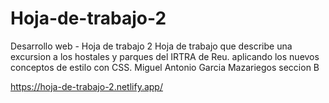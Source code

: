 # Hoja-de-trabajo-2
Desarrollo web - Hoja de trabajo 2
Hoja de trabajo que describe una excursion a los hostales y parques del IRTRA de Reu. aplicando los nuevos conceptos de estilo con CSS.
Miguel Antonio Garcia Mazariegos seccion B

https://hoja-de-trabajo-2.netlify.app/
